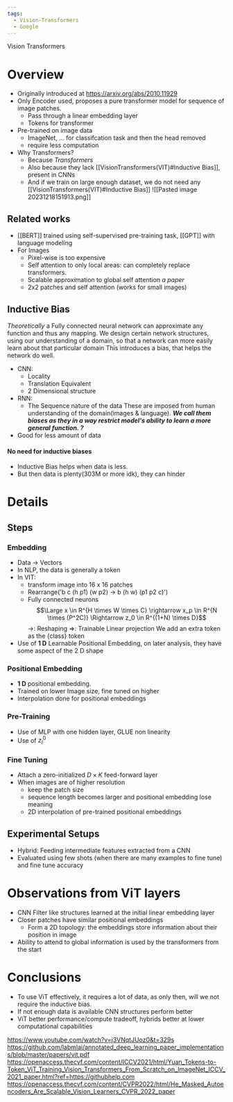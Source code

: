```yaml
---
tags:
  - Vision-Transformers
  - Google
---
```

Vision Transformers
# Overview
- Originally introduced at https://arxiv.org/abs/2010.11929
- Only Encoder used, proposes a pure transformer model for sequence of image patches.
	- Pass through a linear embedding layer
	- Tokens for transformer
- Pre-trained on image data
	- ImageNet, ... for classifcation task and then the head removed
	- require less computation
- Why Transformers?
	- Because *Transformers*
	- Also because they lack [[VisionTransformers(VIT)#Inductive Bias]], present in CNNs
	- And if we train on large enough dataset, we do not need any [[VisionTransformers(VIT)#Inductive Bias]]
![[Pasted image 20231218151913.png]]
## Related works
- [[BERT]] trained using self-supervised pre-training task, [[GPT]] with language modeling
- For Images
	- Pixel-wise is too expensive
	- Self attention to only local areas: can completely replace transformers.
	- Scalable approximation to global self attention *a paper*
	- 2x2 patches and self attention (works for small images)
## Inductive Bias
*Theoretically* a Fully connected neural network can approximate any function and thus any mapping.
We design certain network structures, using our understanding of a domain, so that a network can more easily learn about that particular domain
This introduces a bias, that helps the network do well.
- CNN: 
	- Locality
	- Translation Equivalent 
	- 2 Dimensional structure
- RNN:
	- The Sequence nature of the data
These are imposed from human understanding of the domain(images & language).
***We call them biases as they in a way restrict model's ability to learn a more general function. ?***
- Good for less amount of data
#### No need for inductive biases
- Inductive Bias helps when data is less. 
- But then data is plenty(303M or more idk), they can hinder 
# Details
## Steps
### Embedding
- Data -> Vectors
- In NLP, the data is generally a token
- In VIT: 
	- transform image into 16 x 16 patches
	- Rearrange('b c (h p1) (w p2) -> b (h w) (p1 p2 c)')
	- Fully connected neurons
$$\Large x \in R^{H \times W \times C} \rightarrow x_p \in R^{N \times (P^2C)} \Rightarrow z_0 \in R^{(1+N) \times D}$$
$\rightarrow$: Reshaping
$\Rightarrow$: Trainable Linear projection
We add an extra token as the {class} token
- Use of **1 D** Learnable Positional Embedding, on later analysis, they have some aspect of the  2 D shape
### Positional Embedding
- **1 D** positional embedding.
- Trained on lower Image size, fine tuned on higher
- Interpolation done for positional embeddings
### Pre-Training
- Use of MLP with one hidden layer, GLUE non linearity
- Use of $z_l^0$
### Fine Tuning
- Attach a zero-initialized $D \times K$ feed-forward layer
- When images are of higher resolution
	- keep the patch size
	- sequence length becomes larger and positional embedding lose meaning
	- 2D interpolation of pre-trained positional embeddings
## Experimental Setups
- Hybrid: Feeding intermediate features extracted from a CNN
- Evaluated using few shots (when there are many examples to fine tune) and fine tune accuracy

# Observations from ViT layers
- CNN Filter like structures learned at the initial linear embedding layer
- Closer patches have similar positional embeddings
	- Form a 2D topology: the embeddings store information about their position in image
- Ability to attend to global information is used by the transformers from the start
# Conclusions
- To use ViT effectively, it requires a lot of data, as only then, will we not require the inductive bias.
- If not enough data is available CNN structures perform better
- ViT better performance/compute tradeoff, hybrids better at lower computational capabilities

https://www.youtube.com/watch?v=j3VNqtJUoz0&t=329s
https://github.com/labmlai/annotated_deep_learning_paper_implementations/blob/master/papers/vit.pdf
https://openaccess.thecvf.com/content/ICCV2021/html/Yuan_Tokens-to-Token_ViT_Training_Vision_Transformers_From_Scratch_on_ImageNet_ICCV_2021_paper.html?ref=https://githubhelp.com
https://openaccess.thecvf.com/content/CVPR2022/html/He_Masked_Autoencoders_Are_Scalable_Vision_Learners_CVPR_2022_paper